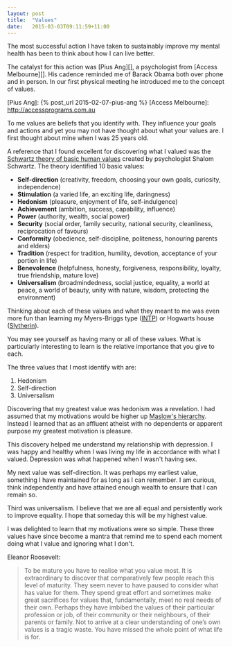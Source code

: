 ```yaml
---
layout: post
title:  "Values"
date:   2015-03-03T09:11:59+11:00
---
```


The most successful action I have taken to sustainably improve my mental health has been to think about how I can live better.

The catalyst for this action was [Pius Ang][], a psychologist from [Access Melbourne][].
His cadence reminded me of Barack Obama both over phone and in person.
In our first physical meeting he introduced me to the concept of values.

[Pius Ang]: {% post_url 2015-02-07-pius-ang %}
[Access Melbourne]: http://accessprograms.com.au

To me values are beliefs that you identify with.
They influence your goals and actions and yet you may not have thought about what your values are.
I first thought about mine when I was 25 years old.

A reference that I found excellent for discovering what I valued was the [Schwartz theory of basic human values][] created by psychologist Shalom Schwartz.
The theory identified 10 basic values:

[Schwartz theory of basic human values]: http://scholarworks.gvsu.edu/cgi/viewcontent.cgi?article=1116&context=orpc

- **Self-direction** (creativity, freedom, choosing your own goals, curiosity, independence)
- **Stimulation** (a varied life, an exciting life, daringness)
- **Hedonism** (pleasure, enjoyment of life, self-indulgence)
- **Achievement** (ambition, success, capability, influence)
- **Power** (authority, wealth, social power)
- **Security** (social order, family security, national security, cleanliness, reciprocation of favours)
- **Conformity** (obedience, self-discipline, politeness, honouring parents and elders)
- **Tradition** (respect for tradition, humility, devotion, acceptance of your portion in life)
- **Benevolence** (helpfulness, honesty, forgiveness, responsibility, loyalty, true friendship, mature love)
- **Universalism** (broadmindedness, social justice, equality, a world at peace, a world of beauty, unity with nature, wisdom, protecting the environment)

Thinking about each of these values and what they meant to me was even more fun than learning my Myers-Briggs type ([INTP][]) or Hogwarts house ([Slytherin][]).

[INTP]: http://16personalities.com/intp-personality
[Slytherin]: http://harrypotter.wikia.com/wiki/Slytherin

You may see yourself as having many or all of these values.
What is particularly interesting to learn is the relative importance that you give to each.

The three values that I most identify with are:

1. Hedonism
1. Self-direction
1. Universalism

Discovering that my greatest value was hedonism was a revelation.
I had assumed that my motivations would be higher up [Maslow's hierarchy][].
Instead I learned that as an affluent atheist with no dependents or apparent purpose my greatest motivation is pleasure.

[Maslow's hierarchy]: http://psychclassics.yorku.ca/Maslow/motivation.htm

This discovery helped me understand my relationship with depression.
I was happy and healthy when I was living my life in accordance with what I valued.
Depression was what happened when I wasn't having sex.

My next value was self-direction.
It was perhaps my earliest value, something I have maintained for as long as I can remember.
I am curious, think independently and have attained enough wealth to ensure that I can remain so.

Third was universalism.
I believe that we are all equal and persistently work to improve equality.
I hope that someday this will be my highest value.

I was delighted to learn that my motivations were so simple.
These three values have since become a mantra that remind me to spend each moment doing what I value and ignoring what I don't.

Eleanor Roosevelt:

> To be mature you have to realise what you value most.
> It is extraordinary to discover that comparatively few people reach this level of maturity.
> They seem never to have paused to consider what has value for them.
They spend great effort and sometimes make great sacrifices for values that, fundamentally, meet no real needs of their own.
> Perhaps they have imbibed the values of their particular profession or job, of their community or their neighbours, of their parents or family.
> Not to arrive at a clear understanding of one’s own values is a tragic waste.
> You have missed the whole point of what life is for.
